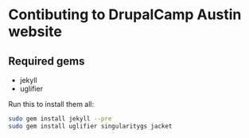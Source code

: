 # Contibuting to DrupalCamp Austin website

## Required gems

* jekyll
* uglifier

Run this to install them all:

```bash
sudo gem install jekyll --pre
sudo gem install uglifier singularitygs jacket
```
